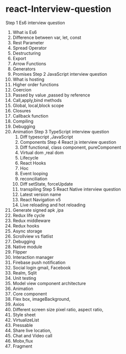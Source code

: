 # react-Interview-question

Step 1 Es6 interview question
1. What is Es6
2. Difference between var, let,  const
3. Rest Parameter
4. Spread Operator
5. Destructuring
6. Export
7. Arrow Functions
8. Generators
9. Promises
Step 2 JavaScript interview question
1. What is hosting
2. Higher order functions
3. Coercion
4. Passed by value ,passed by reference
5. Call,apply,bind methods
6. Global, local,block scope
7. Closures
8. Callback function
9. Compiling
10. Debugging
11. Animation
Step 3 TypeScript interview question
    1. Diff typescript ,JavaScript
    2. Components 
Step 4 React js interview question
    1. Diff functional, class component, pureComponent
    2. Virtual dom ,real dom
    3. Lifecycle 
    4. React Hooks
    5. Hoc
    6. Event looping
    7. reconciliation
    8. Diff setState, forceUpdate
    9. transpiling
Step 5 React Native interview question
    1. Latest version name
    2. React Navigation v5
    3. Live reloading and hot reloading
4. Generate signed apk ,ipa
5. Redux life cycle
6. Redux middleware
7. Redux hooks
8. Async storage
9. Scrollview vs flatlist
10. Debugging 
11. Native module
12. Flipper
13. Interaction manager
14. Firebase push notification
15. Social login gmail, Facebook
16. Realm, Sqlit
17. Unit testing
18. Model view component architecture
19. Animation
20. Core component
21. Flex box, imageBackground,
22. Axios 
23. Different screen size pixel ratio, aspect ratio, 
24. Style sheet
25. VirtualizeList
26. Pressable
27. Share live location, 
28. Chat and Video call
29. Mobx,flux
30. Fragment
